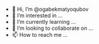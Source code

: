 - 👋 Hi, I’m @ogabekmatyoqubov
- 👀 I’m interested in ...
- 🌱 I’m currently learning ...
- 💞️ I’m looking to collaborate on ...
- 📫 How to reach me ...

<!---
ogabekmatyoqubov/ogabekmatyoqubov is a ✨ special ✨ repository because its `README.md` (this file) appears on your GitHub profile.
You can click the Preview link to take a look at your changes.
--->
